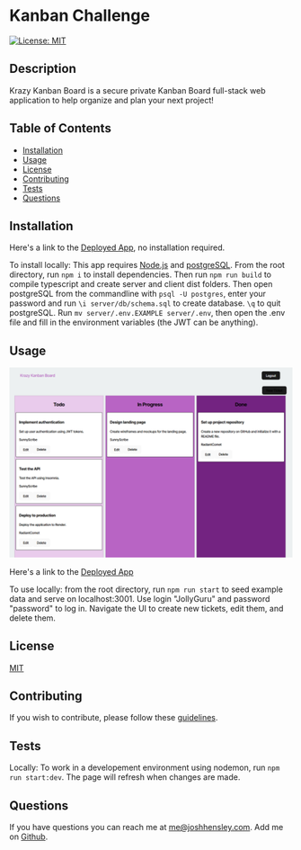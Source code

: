 # Kanban Challenge

[![License: MIT](https://img.shields.io/badge/License-MIT-yellow.svg)](https://opensource.org/licenses/MIT)

## Description

Krazy Kanban Board is a secure private Kanban Board full-stack web application to help organize and plan your next project!

## Table of Contents


* [Installation](#Installation)
* [Usage](#Usage)
* [License](#License)
* [Contributing](#Contributing)
* [Tests](#Tests)
* [Questions](#Questions)
 

## <a name="Installation"></a>Installation

Here's a link to the [Deployed App](https://kanban-challenge.onrender.com/), no installation required.  

To install locally:  This app requires [Node.js](https://nodejs.org/en/download/prebuilt-installer) and [postgreSQL](https://www.postgresql.org/download/).  From the root directory, run `npm i` to install dependencies.  Then run `npm run build` to compile typescript and create server and client dist folders.  Then open postgreSQL from the commandline with `psql -U postgres`, enter your password and run `\i server/db/schema.sql` to create database. `\q` to quit postgreSQL. Run `mv server/.env.EXAMPLE server/.env`, then open the .env file and fill in the environment variables (the JWT can be anything).

## <a name="Usage"></a>Usage

![Screengrab of Krazy Kanban Board App](image.png)

Here's a link to the [Deployed App](https://kanban-challenge.onrender.com/)

To use locally:  from the root directory, run `npm run start` to seed example data and serve on localhost:3001.  Use login "JollyGuru" and password "password" to log in. Navigate the UI to create new tickets, edit them, and delete them.

## <a name="license"></a>License

  [MIT](https://opensource.org/licenses/MIT)

## <a name="contributing"></a>Contributing

If you wish to contribute, please follow these [guidelines](https://www.contributor-covenant.org/version/2/1/code_of_conduct/).

## <a name="tests"></a>Tests

Locally:  To work in a developement environment using nodemon, run `npm run start:dev`.  The page will refresh when changes are made.

## <a name="questions"></a>Questions

If you have questions you can reach me at me@joshhensley.com. Add me on [Github](github.com/josh-hensley).
